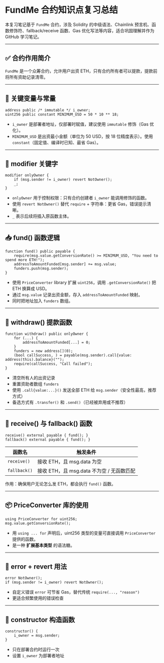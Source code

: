 # FundMe 合约知识点复习总结

本复习笔记基于 `FundMe` 合约，涉及 Solidity 的中级语法、Chainlink 预言机、函数修饰符、fallback/receive 函数、Gas 优化写法等内容，适合巩固理解并作为 GitHub 学习笔记。

---

## ✅ 合约作用简介

`FundMe` 是一个众筹合约，允许用户出资 ETH，只有合约所有者可以提款，提款前将所有资助记录清零。

---

## 📌 关键变量与常量

```solidity
address public /* immutable */ i_owner;
uint256 public constant MINIMUM_USD = 50 * 10 ** 18;
```

- `i_owner` 是部署者地址，仅部署时赋值，建议使用 `immutable` 修饰（Gas 优化）。
- `MINIMUM_USD` 是出资最小金额（单位为 50 USD，按 18 位精度表示）。使用 `constant`（固定值、编译时已知、最省 Gas）。

---

## 🧠 modifier 关键字

```solidity
modifier onlyOwner {
    if (msg.sender != i_owner) revert NotOwner();
    _;
}
```

- `onlyOwner` 用于控制权限：只有合约创建者 `i_owner` 能调用修饰的函数。
- 使用 `revert NotOwner()` 替代 `require` + 字符串：更省 Gas，错误提示清晰。
- `_` 表示后续将插入原函数主体。

---

## 📥 fund() 函数逻辑

```solidity
function fund() public payable {
    require(msg.value.getConversionRate() >= MINIMUM_USD, "You need to spend more ETH!");
    addressToAmountFunded[msg.sender] += msg.value;
    funders.push(msg.sender);
}
```

- 使用 `PriceConverter` library 扩展 `uint256`，调用 `.getConversionRate()` 把 ETH 换算成 USD。
- 通过 `msg.value` 记录出资金额，存入 `addressToAmountFunded` 映射。
- 同时把地址加入 `funders` 数组。

---

## 💸 withdraw() 提款函数

```solidity
function withdraw() public onlyOwner {
    for (...) {
        addressToAmountFunded[...] = 0;
    }
    funders = new address[](0);
    (bool callSuccess, ) = payable(msg.sender).call{value: address(this).balance}("");
    require(callSuccess, "Call failed");
}
```

- 清空所有人的出资记录
- 重置资助者数组 `funders`
- 使用 `.call{value:...}()` 发送全部 ETH 给 `msg.sender`（安全性最高，推荐方式）
- 备选方式有 `.transfer()` 和 `.send()`（已经被弃用或不推荐）

---

## 🧩 receive() 与 fallback() 函数

```solidity
receive() external payable { fund(); }
fallback() external payable { fund(); }
```

| 函数名    | 触发条件                                  |
|-----------|-------------------------------------------|
| `receive()` | 接收 ETH，且 msg.data 为空                 |
| `fallback()` | 接收 ETH，且 msg.data 不为空 / 无函数匹配 |

作用：确保用户无论怎么发 ETH，都会执行 `fund()` 函数。

---

## 📦 PriceConverter 库的使用

```solidity
using PriceConverter for uint256;
msg.value.getConversionRate();
```

- 用 `using ... for` 声明后，uint256 类型的变量可直接调用 `PriceConverter` 提供的函数。
- 是一种 **扩展基本类型** 的语法糖。

---

## 🔐 error + revert 用法

```solidity
error NotOwner();
if (msg.sender != i_owner) revert NotOwner();
```

- 自定义错误 `error` 可节省 Gas，替代传统 `require(..., "reason")`
- 更适合频繁使用的错误检查

---

## 🔁 constructor 构造函数

```solidity
constructor() {
    i_owner = msg.sender;
}
```

- 只在部署合约时运行一次
- 设置 `i_owner` 为部署者地址

